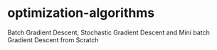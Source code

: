 # optimization-algorithms
Batch Gradient Descent, Stochastic Gradient Descent and Mini batch Gradient Descent from Scratch
